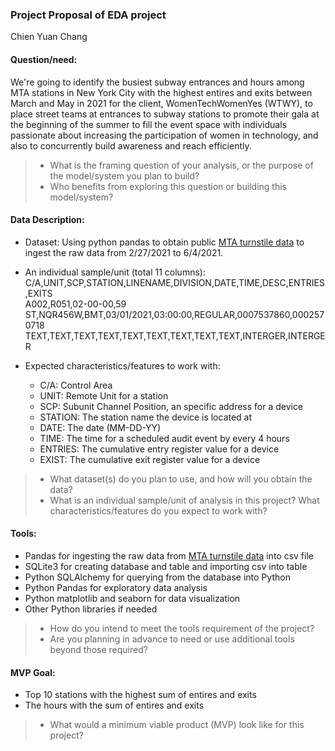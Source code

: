 ### Project Proposal of EDA project
Chien Yuan Chang
#### Question/need:
We're going to identify the busiest subway entrances and hours among MTA stations in New York City with the highest entires and exits between March and May in 2021 for the client, WomenTechWomenYes (WTWY), to place street teams at entrances to subway stations to promote their gala at the beginning of the summer to fill the event space with individuals passionate about increasing the participation of women in technology, and also to concurrently build awareness and reach efficiently.

>* What is the framing question of your analysis, or the purpose of the model/system you plan to build? 
>* Who benefits from exploring this question or building this model/system?

#### Data Description:
* Dataset: Using python pandas to obtain public [MTA turnstile data](http://web.mta.info/developers/turnstile.html) to ingest the raw data from 2/27/2021 to 6/4/2021.

* An individual sample/unit (total 11 columns):
C/A,UNIT,SCP,STATION,LINENAME,DIVISION,DATE,TIME,DESC,ENTRIES,EXITS  
A002,R051,02-00-00,59 ST,NQR456W,BMT,03/01/2021,03:00:00,REGULAR,0007537860,0002570718
TEXT,TEXT,TEXT,TEXT,TEXT,TEXT,TEXT,TEXT,TEXT,INTERGER,INTERGER

* Expected characteristics/features to work with:
  * C/A: Control Area
  * UNIT: Remote Unit for a station
  * SCP: Subunit Channel Position, an specific address for a device
  * STATION: The station name the device is located at
  * DATE: The date (MM-DD-YY)
  * TIME: The time for a scheduled audit event by every 4 hours
  * ENTRIES: The cumulative entry register value for a device
  * EXIST: The cumulative exit register value for a device

>* What dataset(s) do you plan to use, and how will you obtain the data?
>* What is an individual sample/unit of analysis in this project? What characteristics/features do you expect to work with?

#### Tools:
* Pandas for ingesting the raw data from [MTA turnstile data](http://web.mta.info/developers/turnstile.html) into csv file
* SQLite3 for creating database and table and importing csv into table
* Python SQLAlchemy for querying from the database into Python
* Python Pandas for exploratory data analysis
* Python matplotlib and seaborn for data visualization
* Other Python libraries if needed

>* How do you intend to meet the tools requirement of the project? 
>* Are you planning in advance to need or use additional tools beyond those required?

#### MVP Goal:
* Top 10 stations with the highest sum of entires and exits
* The hours with the sum of entires and exits 

>* What would a minimum viable product (MVP) look like for this project?